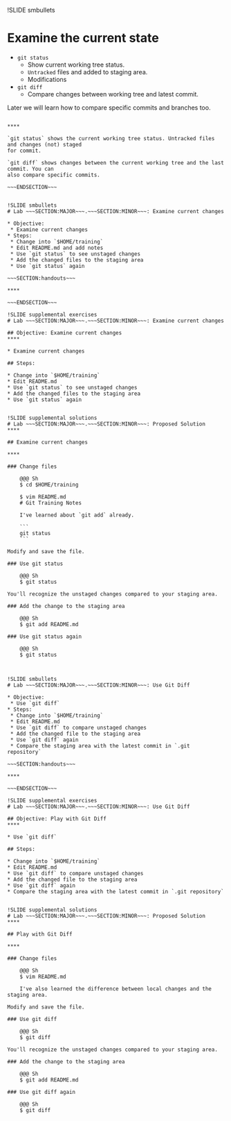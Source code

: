 !SLIDE smbullets
# Examine the current state

* `git status`
  * Show current working tree status.
  * `Untracked` files and added to staging area.
  * Modifications
* `git diff`
  * Compare changes between working tree and latest commit.

Later we will learn how to compare specific commits and branches too.

~~~SECTION:handouts~~~

****

`git status` shows the current working tree status. Untracked files and changes (not) staged
for commit.

`git diff` shows changes between the current working tree and the last commit. You can
also compare specific commits.

~~~ENDSECTION~~~


!SLIDE smbullets
# Lab ~~~SECTION:MAJOR~~~.~~~SECTION:MINOR~~~: Examine current changes

* Objective:
 * Examine current changes
* Steps:
 * Change into `$HOME/training`
 * Edit README.md and add notes
 * Use `git status` to see unstaged changes
 * Add the changed files to the staging area
 * Use `git status` again

~~~SECTION:handouts~~~

****

~~~ENDSECTION~~~

!SLIDE supplemental exercises
# Lab ~~~SECTION:MAJOR~~~.~~~SECTION:MINOR~~~: Examine current changes

## Objective: Examine current changes
****

* Examine current changes

## Steps:

* Change into `$HOME/training`
* Edit README.md
* Use `git status` to see unstaged changes
* Add the changed files to the staging area
* Use `git status` again


!SLIDE supplemental solutions
# Lab ~~~SECTION:MAJOR~~~.~~~SECTION:MINOR~~~: Proposed Solution
****

## Examine current changes

****

### Change files

    @@@ Sh
    $ cd $HOME/training

    $ vim README.md
    # Git Training Notes

    I've learned about `git add` already.

    ```
    git status
    ```

Modify and save the file.

### Use git status

    @@@ Sh
    $ git status

You'll recognize the unstaged changes compared to your staging area.

### Add the change to the staging area

    @@@ Sh
    $ git add README.md

### Use git status again

    @@@ Sh
    $ git status



!SLIDE smbullets
# Lab ~~~SECTION:MAJOR~~~.~~~SECTION:MINOR~~~: Use Git Diff

* Objective:
 * Use `git diff`
* Steps:
 * Change into `$HOME/training`
 * Edit README.md
 * Use `git diff` to compare unstaged changes
 * Add the changed file to the staging area
 * Use `git diff` again
 * Compare the staging area with the latest commit in `.git repository`

~~~SECTION:handouts~~~

****

~~~ENDSECTION~~~

!SLIDE supplemental exercises
# Lab ~~~SECTION:MAJOR~~~.~~~SECTION:MINOR~~~: Use Git Diff

## Objective: Play with Git Diff
****

* Use `git diff`

## Steps:

* Change into `$HOME/training`
* Edit README.md
* Use `git diff` to compare unstaged changes
* Add the changed file to the staging area
* Use `git diff` again
* Compare the staging area with the latest commit in `.git repository`


!SLIDE supplemental solutions
# Lab ~~~SECTION:MAJOR~~~.~~~SECTION:MINOR~~~: Proposed Solution
****

## Play with Git Diff

****

### Change files

    @@@ Sh
    $ vim README.md

    I've also learned the difference between local changes and the staging area.

Modify and save the file.

### Use git diff

    @@@ Sh
    $ git diff

You'll recognize the unstaged changes compared to your staging area.

### Add the change to the staging area

    @@@ Sh
    $ git add README.md

### Use git diff again

    @@@ Sh
    $ git diff

